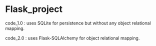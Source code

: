 # Flask_project

code_1.0 : uses SQLite for persistence but without any object relational mapping.

code_2.0 : uses Flask-SQLAlchemy for object relational mapping.
